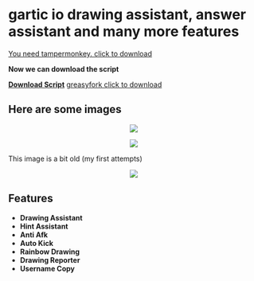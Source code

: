 # gartic io drawing assistant, answer assistant and many more features

[You need tampermonkey. click to download](https://www.tampermonkey.net "You need tampermonkey. click to download")

**Now we can download the script**

**<a href="script/gartic.io mod menu.js" download>Download Script</a>**
[greasyfork click to download](https://greasyfork.org/tr/scripts/429227-gartic-io-mod-menu)

## Here are some images

<p align="center">
  <img src="https://github.com/anonimbiri/gartic.io-hack/blob/main/resimler/1.gif?raw=true">
</p>

<p align="center">
  <img src="https://github.com/anonimbiri/gartic.io-hack/blob/main/resimler/2.gif?raw=true">
</p>
This image is a bit old (my first attempts)
<p align="center">
  <img src="https://github.com/anonimbiri/gartic.io-hack/blob/main/resimler/eski%20versiyon.gif?raw=true">
</p>

## Features

- **Drawing Assistant**
- **Hint Assistant**
- **Anti Afk**
- **Auto Kick**
- **Rainbow Drawing**
- **Drawing Reporter**
- **Username Copy**



